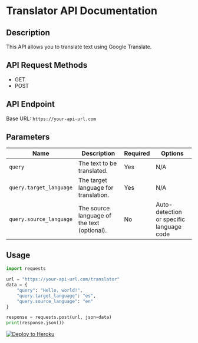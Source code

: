 # Translator API Documentation

## Description
This API allows you to translate text using Google Translate.

## API Request Methods
- GET
- POST

## API Endpoint
Base URL: `https://your-api-url.com`

## Parameters
| Name                   | Description                                     | Required | Options                               |
|------------------------|-------------------------------------------------|----------|---------------------------------------|
| `query`                | The text to be translated.                      | Yes      | N/A                                   |
| `query.target_language`| The target language for translation.            | Yes      | N/A                                   |
| `query.source_language`| The source language of the text (optional).     | No       | Auto-detection or specific language code |

## Usage
```python
import requests

url = "https://your-api-url.com/translator"
data = {
    "query": "Hello, world!",
    "query.target_language": "es",
    "query.source_language": "en"
}

response = requests.post(url, json=data)
print(response.json())
```

<a href="https://heroku.com/deploy?template=https://github.com/dev-virous/TranslateAPI">
  <img src="https://www.herokucdn.com/deploy/button.svg" alt="Deploy to Heroku">
</a>
